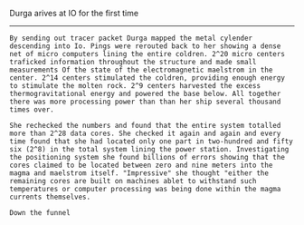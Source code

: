Durga arives at IO for the first time
_________

    By sending out tracer packet Durga mapped the metal cylender descending into Io. Pings were rerouted back to her showing a dense net of micro computers lining the entire coldren. 2^20 micro centers traficked information throughout the structure and made small measurements Of the state of the electromagnetic maelstrom in the center. 2^14 centers stimulated the coldren, providing enough energy to stimulate the molten rock. 2^9 centers harvested the excess thermogravitational energy and powered the base below. All together there was more processing power than than her ship several thousand times over. 

    She rechecked the numbers and found that the entire system totalled more than 2^28 data cores. She checked it again and again and every time found that she had located only one part in two-hundred and fifty six (2^8) in the total system lining the power station. Investigating the positioning system she found billions of errors showing that the cores claimed to be located between zero and nine meters into the magma and maelstrom itself. "Impressive" she thought "either the remaining cores are built on machines ablet to withstand such temperatures or computer processing was being done within the magma currents themselves. 

    Down the funnel
